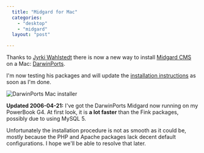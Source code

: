 ```yaml
---
  title: "Midgard for Mac"
  categories: 
    - "desktop"
    - "midgard"
  layout: "post"

---
```

Thanks to [Jyrki Wahlstedt][1] there is now a new way to install [Midgard CMS][2] on a Mac: [DarwinPorts][3].

I'm now testing his packages and will update the [installation instructions][4] as soon as I'm done.

![DarwinPorts Mac installer](https://d2vqpl3tx84ay5.cloudfront.net/darwinports-installer.jpg)

__Updated 2006-04-21:__ I've got the DarwinPorts Midgard now running on my PowerBook G4.  At first look, it is __a lot faster__ than the Fink packages, possibly due to using MySQL 5.

Unfortunately the installation procedure is not as smooth as it could be, mostly because the PHP and Apache packages lack decent default configurations. I hope we'll be able to resolve that later.

[1]: http://www.midgard-project.org/community/whoswho/jwa.html
[2]: http://www.midgard-project.org/
[3]: http://www.darwinports.org/
[4]: http://www.midgard-project.org/documentation/installation-distros-mac-os-x/
